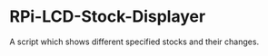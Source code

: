 RPi-LCD-Stock-Displayer
=======================

A script which shows different specified stocks and their changes.